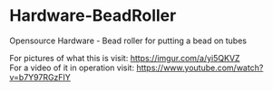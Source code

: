 # Hardware-BeadRoller
Opensource Hardware - Bead roller for putting a bead on tubes

For pictures of what this is visit: https://imgur.com/a/yi5QKVZ  
For a video of it in operation visit: https://www.youtube.com/watch?v=b7Y97RGzFIY
